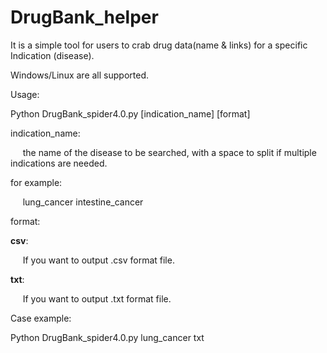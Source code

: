 # DrugBank_helper
It is a simple tool for users to crab drug data(name &amp; links) for a specific Indication (disease).

Windows/Linux are all supported.

Usage:

Python DrugBank_spider4.0.py [indication_name] [format]

indication_name:

&nbsp;&nbsp;&nbsp;&nbsp;  the name of the disease to be searched, with a space to split if multiple indications are needed. 

for example: 

&nbsp;&nbsp;&nbsp;&nbsp;  lung_cancer intestine_cancer 

format:

**csv**:

&nbsp;&nbsp;&nbsp;&nbsp;  If you want to output .csv format file.

**txt**:

&nbsp;&nbsp;&nbsp;&nbsp;  If you want to output .txt format file.
  
Case example:

Python DrugBank_spider4.0.py lung_cancer txt

